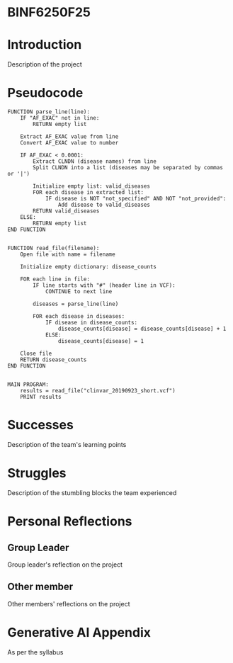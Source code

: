 # BINF6250F25
# Introduction
Description of the project

# Pseudocode
```
FUNCTION parse_line(line):
    IF "AF_EXAC" not in line:
        RETURN empty list
    
    Extract AF_EXAC value from line
    Convert AF_EXAC value to number
    
    IF AF_EXAC < 0.0001:
        Extract CLNDN (disease names) from line
        Split CLNDN into a list (diseases may be separated by commas or '|')
        
        Initialize empty list: valid_diseases
        FOR each disease in extracted list:
            IF disease is NOT "not_specified" AND NOT "not_provided":
                Add disease to valid_diseases
        RETURN valid_diseases
    ELSE:
        RETURN empty list
END FUNCTION


FUNCTION read_file(filename):
    Open file with name = filename
    
    Initialize empty dictionary: disease_counts
    
    FOR each line in file:
        IF line starts with "#" (header line in VCF):
            CONTINUE to next line
        
        diseases = parse_line(line)
        
        FOR each disease in diseases:
            IF disease in disease_counts:
                disease_counts[disease] = disease_counts[disease] + 1
            ELSE:
                disease_counts[disease] = 1
    
    Close file
    RETURN disease_counts
END FUNCTION


MAIN PROGRAM:
    results = read_file("clinvar_20190923_short.vcf")
    PRINT results
```

# Successes
Description of the team's learning points

# Struggles
Description of the stumbling blocks the team experienced

# Personal Reflections
## Group Leader
Group leader's reflection on the project

## Other member
Other members' reflections on the project

# Generative AI Appendix
As per the syllabus
